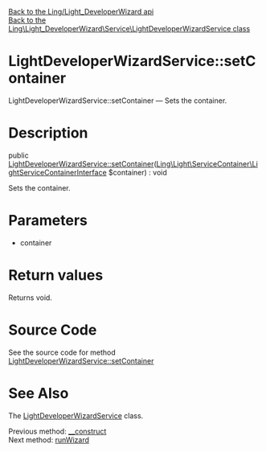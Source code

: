 [Back to the Ling/Light_DeveloperWizard api](https://github.com/lingtalfi/Light_DeveloperWizard/blob/master/doc/api/Ling/Light_DeveloperWizard.md)<br>
[Back to the Ling\Light_DeveloperWizard\Service\LightDeveloperWizardService class](https://github.com/lingtalfi/Light_DeveloperWizard/blob/master/doc/api/Ling/Light_DeveloperWizard/Service/LightDeveloperWizardService.md)


LightDeveloperWizardService::setContainer
================



LightDeveloperWizardService::setContainer — Sets the container.




Description
================


public [LightDeveloperWizardService::setContainer](https://github.com/lingtalfi/Light_DeveloperWizard/blob/master/doc/api/Ling/Light_DeveloperWizard/Service/LightDeveloperWizardService/setContainer.md)([Ling\Light\ServiceContainer\LightServiceContainerInterface](https://github.com/lingtalfi/Light/blob/master/doc/api/Ling/Light/ServiceContainer/LightServiceContainerInterface.md) $container) : void




Sets the container.




Parameters
================


- container

    


Return values
================

Returns void.








Source Code
===========
See the source code for method [LightDeveloperWizardService::setContainer](https://github.com/lingtalfi/Light_DeveloperWizard/blob/master/Service/LightDeveloperWizardService.php#L43-L46)


See Also
================

The [LightDeveloperWizardService](https://github.com/lingtalfi/Light_DeveloperWizard/blob/master/doc/api/Ling/Light_DeveloperWizard/Service/LightDeveloperWizardService.md) class.

Previous method: [__construct](https://github.com/lingtalfi/Light_DeveloperWizard/blob/master/doc/api/Ling/Light_DeveloperWizard/Service/LightDeveloperWizardService/__construct.md)<br>Next method: [runWizard](https://github.com/lingtalfi/Light_DeveloperWizard/blob/master/doc/api/Ling/Light_DeveloperWizard/Service/LightDeveloperWizardService/runWizard.md)<br>

